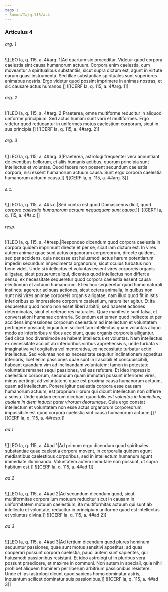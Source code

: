 ```yaml
---
tags : 
- Summa/Ia/q.115/a.4
---
```


### Articulus 4

###### arg. 1
![[LEO Ia, q. 115, a. 4#arg. 1|Ad quartum sic proceditur. Videtur quod corpora caelestia sint causa humanorum actuum. Corpora enim caelestia, cum moveantur a spiritualibus substantiis, sicut supra dictum est, agunt in virtute earum quasi instrumenta. Sed illae substantiae spirituales sunt superiores animabus nostris. Ergo videtur quod possint imprimere in animas nostras, et sic causare actus humanos.]]
![[CERF Ia, q. 115, a. 4#arg. 1]]

###### arg. 2
![[LEO Ia, q. 115, a. 4#arg. 2|Praeterea, omne multiforme reducitur in aliquod uniforme principium. Sed actus humani sunt varii et multiformes. Ergo videtur quod reducantur in uniformes motus caelestium corporum, sicut in sua principia.]]
![[CERF Ia, q. 115, a. 4#arg. 2]]

###### arg. 3
![[LEO Ia, q. 115, a. 4#arg. 3|Praeterea, astrologi frequenter vera annuntiant de eventibus bellorum, et aliis humanis actibus, quorum principia sunt intellectus et voluntas. Quod facere non possent secundum caelestia corpora, nisi essent humanorum actuum causa. Sunt ergo corpora caelestia humanorum actuum causa.]]
![[CERF Ia, q. 115, a. 4#arg. 3]]

###### s.c.
![[LEO Ia, q. 115, a. 4#s.c.|Sed contra est quod Damascenus dicit, quod *corpora caelestia humanorum actuum nequaquam sunt causa*.]]
![[CERF Ia, q. 115, a. 4#s.c.]]

###### resp.
![[LEO Ia, q. 115, a. 4#resp.|Respondeo dicendum quod corpora caelestia in corpora quidem imprimunt directe et per se, sicut iam dictum est. In vires autem animae quae sunt actus organorum corporeorum, directe quidem, sed per accidens, quia necesse est huiusmodi actus harum potentiarum impediri secundum impedimenta organorum, sicut oculus turbatus non bene videt. Unde si intellectus et voluntas essent vires corporeis organis alligatae, sicut posuerunt aliqui, dicentes quod intellectus non differt a sensu; ex necessitate sequeretur quod corpora caelestia essent causa electionum et actuum humanorum. Et ex hoc sequeretur quod homo naturali instinctu ageretur ad suas actiones, sicut cetera animalia, in quibus non sunt nisi vires animae corporeis organis alligatae, nam illud quod fit in istis inferioribus ex impressione corporum caelestium, naturaliter agitur. Et ita sequeretur quod homo non esset liberi arbitrii, sed haberet actiones determinatas, sicut et ceterae res naturales. Quae manifeste sunt falsa, et conversationi humanae contraria. Sciendum est tamen quod indirecte et per accidens impressiones corporum caelestium ad intellectum et voluntatem pertingere possunt; inquantum scilicet tam intellectus quam voluntas aliquo modo ab inferioribus viribus accipiunt, quae organis corporeis alligantur. Sed circa hoc diversimode se habent intellectus et voluntas. Nam intellectus ex necessitate accipit ab inferioribus viribus apprehensivis, unde turbata vi imaginativa vel cogitativa vel memorativa, ex necessitate turbatur actio intellectus. Sed voluntas non ex necessitate sequitur inclinationem appetitus inferioris, licet enim passiones quae sunt in irascibili et concupiscibili, habeant quandam vim ad inclinandam voluntatem; tamen in potestate voluntatis remanet sequi passiones, vel eas refutare. Et ideo impressio caelestium corporum, secundum quam immutari possunt inferiores vires, minus pertingit ad voluntatem, quae est proxima causa humanorum actuum, quam ad intellectum. Ponere igitur caelestia corpora esse causam humanorum actuum, est proprium illorum qui dicunt intellectum non differre a sensu. Unde quidam eorum dicebant quod *talis est voluntas in hominibus, qualem in diem inducit pater virorum deorumque*. Quia ergo constat intellectum et voluntatem non esse actus organorum corporeorum, impossibile est quod corpora caelestia sint causa humanorum actuum.]]
![[CERF Ia, q. 115, a. 4#resp.]]

###### ad 1
![[LEO Ia, q. 115, a. 4#ad 1|Ad primum ergo dicendum quod spirituales substantiae quae caelestia corpora movent, in corporalia quidem agunt mediantibus caelestibus corporibus, sed in intellectum humanum agunt immediate illuminando. Voluntatem autem immutare non possunt, ut supra habitum est.]]
![[CERF Ia, q. 115, a. 4#ad 1]]

###### ad 2
![[LEO Ia, q. 115, a. 4#ad 2|Ad secundum dicendum quod, sicut multiformitas corporalium motuum reducitur sicut in causam in uniformitatem motuum caelestium; ita multiformitas actuum qui sunt ab intellectu et voluntate, reducitur in principium uniforme quod est intellectus et voluntas divina.]]
![[CERF Ia, q. 115, a. 4#ad 2]]

###### ad 3
![[LEO Ia, q. 115, a. 4#ad 3|Ad tertium dicendum quod plures hominum sequuntur passiones, quae sunt motus sensitivi appetitus, ad quas cooperari possunt corpora caelestia, pauci autem sunt sapientes, qui huiusmodi passionibus resistant. Et ideo astrologi ut in pluribus vera possunt praedicere, et maxime in communi. Non autem in speciali, quia nihil prohibet aliquem hominem per liberum arbitrium passionibus resistere. Unde et ipsi astrologi dicunt quod sapiens homo dominatur astris, inquantum scilicet dominatur suis passionibus.]]
![[CERF Ia, q. 115, a. 4#ad 3]]

